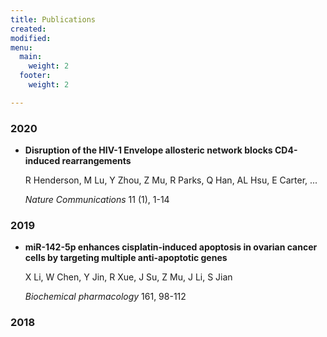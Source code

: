 ```yaml
---
title: Publications
created: 
modified: 
menu:
  main:
    weight: 2
  footer:
    weight: 2

---
```

### 2020

* **Disruption of the HIV-1 Envelope allosteric network blocks CD4-induced rearrangements**

  R Henderson, M Lu, Y Zhou, Z Mu, R Parks, Q Han, AL Hsu, E Carter, ...

  _Nature Communications_ 11 (1), 1-14

### 2019

* **miR-142-5p enhances cisplatin-induced apoptosis in ovarian cancer cells by targeting multiple anti-apoptotic genes**

  X Li, W Chen, Y Jin, R Xue, J Su, Z Mu, J Li, S Jian

  _Biochemical pharmacology_ 161, 98-112

### 2018